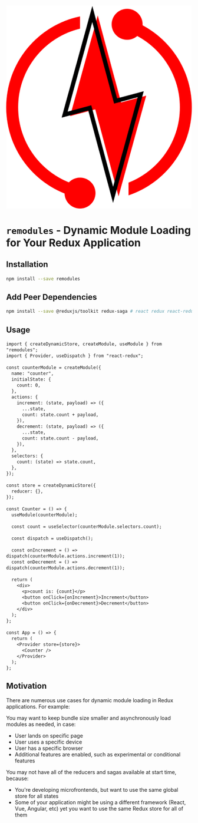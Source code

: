 ![remodules logo](/logo.svg "a red lightning with 2 atoms chasing each other around it")

# `remodules` - Dynamic Module Loading for Your Redux Application

## Installation

```bash
npm install --save remodules
```

## Add Peer Dependencies

```bash
npm install --save @reduxjs/toolkit redux-saga # react redux react-redux
```

## Usage

```tsx
import { createDynamicStore, createModule, useModule } from "remodules";
import { Provider, useDispatch } from "react-redux";

const counterModule = createModule({
  name: "counter",
  initialState: {
    count: 0,
  },
  actions: {
    increment: (state, payload) => ({
      ...state,
      count: state.count + payload,
    }),
    decrement: (state, payload) => ({
      ...state,
      count: state.count - payload,
    }),
  },
  selectors: {
    count: (state) => state.count,
  },
});

const store = createDynamicStore({
  reducer: {},
});

const Counter = () => {
  useModule(counterModule);

  const count = useSelector(counterModule.selectors.count);

  const dispatch = useDispatch();

  const onIncrement = () => dispatch(counterModule.actions.increment(1));
  const onDecrement = () => dispatch(counterModule.actions.decrement(1));

  return (
    <div>
      <p>count is: {count}</p>
      <button onClick={onIncrement}>Increment</button>
      <button onClick={onDecrement}>Decrement</button>
    </div>
  );
};

const App = () => {
  return (
    <Provider store={store}>
      <Counter />
    </Provider>
  );
};
```

## Motivation

There are numerous use cases for dynamic module loading in Redux applications. For example:

You may want to keep bundle size smaller and asynchronously load modules as needed, in case:

- User lands on specific page
- User uses a specific device
- User has a specific browser
- Additional features are enabled, such as experimental or conditional features

You may not have all of the reducers and sagas available at start time, because:

- You're developing microfrontends, but want to use the same global store for all states
- Some of your application might be using a different framework (React, Vue, Angular, etc) yet you want to use the same Redux store for all of them
